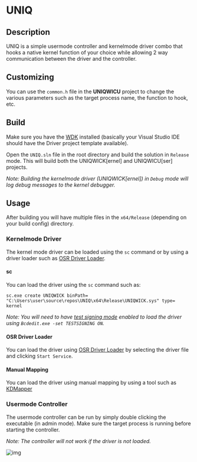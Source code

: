 # UNIQ
## Description
UNIQ is a simple usermode controller and kernelmode driver combo that hooks a native kernel function of your choice while allowing 2 way communication between the driver and the controller.

## Customizing
You can use the `common.h` file in the **UNIQWICU** project to change the various parameters such as the target process name, the function to hook, etc.
## Build
Make sure you have the [WDK](https://learn.microsoft.com/en-us/windows-hardware/drivers/download-the-wdk) installed (basically your Visual Studio IDE should have the Driver project template available).

Open the `UNIQ.sln` file in the root directory and build the solution in `Release` mode.
This will build both the UNIQWICK[ernel] and UNIQWICU[ser] projects.

*Note: Building the kernelmode driver (UNIQWICK[ernel]) in `Debug` mode will log debug messages to the kernel debugger.*
<br>

## Usage
After building you will have multiple files in the `x64/Release` (depending on your build config) directory.

### Kernelmode Driver
The kernel mode driver can be loaded using the `sc` command or by using a driver loader such as [OSR Driver Loader](https://www.osronline.com/article.cfm?article=157).

#### sc
You can load the driver using the `sc` command such as:
```
sc.exe create UNIQWICK binPath= "C:\Users\user\source\repos\UNIQ\x64\Release\UNIQWICK.sys" type= kernel

```
*Note: You will need to have [test signing mode](https://learn.microsoft.com/en-us/windows-hardware/drivers/install/the-testsigning-boot-configuration-option) enabled to load the driver using `Bcdedit.exe -set TESTSIGNING ON`.*

#### OSR Driver Loader
You can load the driver using [OSR Driver Loader](https://www.osronline.com/article.cfm?article=157) by selecting the driver file and clicking `Start Service`.

#### Manual Mapping
You can load the driver using manual mapping by using a tool such as [KDMapper](https://github.com/TheCruZ/kdmapper)

### Usermode Controller
The usermode controller can be run by simply double clicking the executable (in admin mode). Make sure the target process is running before starting the controller.

*Note: The controller will not work if the driver is not loaded.*

![img](https://i.imgur.com/qfBKz4r.png)